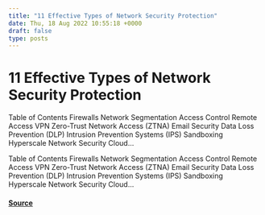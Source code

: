 ```yaml
---
title: "11 Effective Types of Network Security Protection"
date: Thu, 18 Aug 2022 10:55:18 +0000
draft: false
type: posts
---
```

# 11 Effective Types of Network Security Protection





Table of Contents Firewalls Network Segmentation Access Control Remote Access VPN Zero-Trust Network Access (ZTNA) Email Security Data Loss Prevention (DLP) Intrusion Prevention Systems (IPS) Sandboxing Hyperscale Network Security Cloud...

Table of Contents Firewalls Network Segmentation Access Control Remote Access VPN Zero-Trust Network Access (ZTNA) Email Security Data Loss Prevention (DLP) Intrusion Prevention Systems (IPS) Sandboxing Hyperscale Network Security Cloud...

#### [Source](https://cyberhunter.solutions/11-effective-types-of-network-security-protection/)

